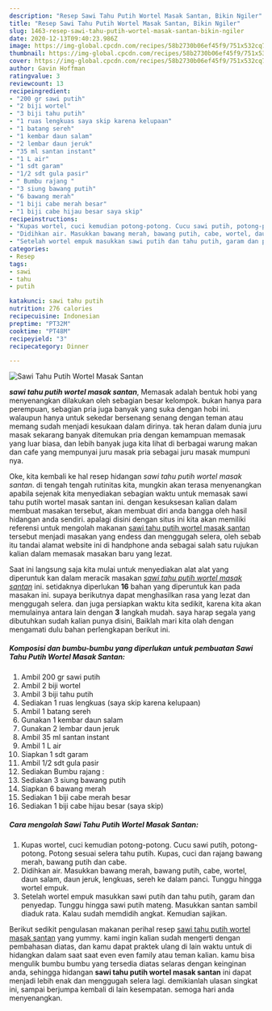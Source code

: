 ```yaml
---
description: "Resep Sawi Tahu Putih Wortel Masak Santan, Bikin Ngiler"
title: "Resep Sawi Tahu Putih Wortel Masak Santan, Bikin Ngiler"
slug: 1463-resep-sawi-tahu-putih-wortel-masak-santan-bikin-ngiler
date: 2020-12-13T09:40:23.986Z
image: https://img-global.cpcdn.com/recipes/58b2730b06ef45f9/751x532cq70/sawi-tahu-putih-wortel-masak-santan-foto-resep-utama.jpg
thumbnail: https://img-global.cpcdn.com/recipes/58b2730b06ef45f9/751x532cq70/sawi-tahu-putih-wortel-masak-santan-foto-resep-utama.jpg
cover: https://img-global.cpcdn.com/recipes/58b2730b06ef45f9/751x532cq70/sawi-tahu-putih-wortel-masak-santan-foto-resep-utama.jpg
author: Gavin Hoffman
ratingvalue: 3
reviewcount: 13
recipeingredient:
- "200 gr sawi putih"
- "2 biji wortel"
- "3 biji tahu putih"
- "1 ruas lengkuas saya skip karena kelupaan"
- "1 batang sereh"
- "1 kembar daun salam"
- "2 lembar daun jeruk"
- "35 ml santan instant"
- "1 L air"
- "1 sdt garam"
- "1/2 sdt gula pasir"
- " Bumbu rajang "
- "3 siung bawang putih"
- "6 bawang merah"
- "1 biji cabe merah besar"
- "1 biji cabe hijau besar saya skip"
recipeinstructions:
- "Kupas wortel, cuci kemudian potong-potong. Cucu sawi putih, potong-potong. Potong sesuai selera tahu putih. Kupas, cuci dan rajang bawang merah, bawang putih dan cabe."
- "Didihkan air. Masukkan bawang merah, bawang putih, cabe, wortel, daun salam, daun jeruk, lengkuas, sereh ke dalam panci. Tunggu hingga wortel empuk."
- "Setelah wortel empuk masukkan sawi putih dan tahu putih, garam dan penyedap. Tunggu hingga sawi putih mateng. Masukkan santan sambil diaduk rata. Kalau sudah memdidih angkat. Kemudian sajikan."
categories:
- Resep
tags:
- sawi
- tahu
- putih

katakunci: sawi tahu putih 
nutrition: 276 calories
recipecuisine: Indonesian
preptime: "PT32M"
cooktime: "PT48M"
recipeyield: "3"
recipecategory: Dinner

---
```



![Sawi Tahu Putih Wortel Masak Santan](https://img-global.cpcdn.com/recipes/58b2730b06ef45f9/751x532cq70/sawi-tahu-putih-wortel-masak-santan-foto-resep-utama.jpg)

<b><i>sawi tahu putih wortel masak santan</i></b>, Memasak adalah bentuk hobi yang menyenangkan dilakukan oleh sebagian besar kelompok. bukan hanya para perempuan, sebagian pria juga banyak yang suka dengan hobi ini. walaupun hanya untuk sekedar bersenang senang dengan teman atau memang sudah menjadi kesukaan dalam dirinya. tak heran dalam dunia juru masak sekarang banyak ditemukan pria dengan kemampuan memasak yang luar biasa, dan lebih banyak juga kita lihat di berbagai warung makan dan cafe yang mempunyai juru masak pria sebagai juru masak mumpuni nya.

Oke, kita kembali ke hal resep hidangan <i>sawi tahu putih wortel masak santan</i>. di tengah tengah rutinitas kita, mungkin akan terasa menyenangkan apabila sejenak kita menyediakan sebagian waktu untuk memasak sawi tahu putih wortel masak santan ini. dengan kesuksesan kalian dalam membuat masakan tersebut, akan membuat diri anda bangga oleh hasil hidangan anda sendiri. apalagi disini dengan situs ini kita akan memiliki referensi untuk mengolah makanan <u>sawi tahu putih wortel masak santan</u> tersebut menjadi masakan yang endess dan menggugah selera, oleh sebab itu tandai alamat website ini di handphone anda sebagai salah satu rujukan kalian dalam memasak masakan baru yang lezat.




Saat ini langsung saja kita mulai untuk menyediakan alat alat yang diperuntuk kan dalam meracik masakan <u><i>sawi tahu putih wortel masak santan</i></u> ini. setidaknya diperlukan <b>16</b> bahan yang diperuntuk kan pada masakan ini. supaya berikutnya dapat menghasilkan rasa yang lezat dan menggugah selera. dan juga persiapkan waktu kita sedikit, karena kita akan memulainya antara lain dengan <b>3</b> langkah mudah. saya harap segala yang dibutuhkan sudah kalian punya disini, Baiklah mari kita olah dengan mengamati dulu bahan perlengkapan berikut ini.

<!--inarticleads1-->

##### Komposisi dan bumbu-bumbu yang diperlukan untuk pembuatan Sawi Tahu Putih Wortel Masak Santan:

1. Ambil 200 gr sawi putih
1. Ambil 2 biji wortel
1. Ambil 3 biji tahu putih
1. Sediakan 1 ruas lengkuas (saya skip karena kelupaan)
1. Ambil 1 batang sereh
1. Gunakan 1 kembar daun salam
1. Gunakan 2 lembar daun jeruk
1. Ambil 35 ml santan instant
1. Ambil 1 L air
1. Siapkan 1 sdt garam
1. Ambil 1/2 sdt gula pasir
1. Sediakan  Bumbu rajang :
1. Sediakan 3 siung bawang putih
1. Siapkan 6 bawang merah
1. Sediakan 1 biji cabe merah besar
1. Sediakan 1 biji cabe hijau besar (saya skip)




<!--inarticleads2-->

##### Cara mengolah Sawi Tahu Putih Wortel Masak Santan:

1. Kupas wortel, cuci kemudian potong-potong. Cucu sawi putih, potong-potong. Potong sesuai selera tahu putih. Kupas, cuci dan rajang bawang merah, bawang putih dan cabe.
1. Didihkan air. Masukkan bawang merah, bawang putih, cabe, wortel, daun salam, daun jeruk, lengkuas, sereh ke dalam panci. Tunggu hingga wortel empuk.
1. Setelah wortel empuk masukkan sawi putih dan tahu putih, garam dan penyedap. Tunggu hingga sawi putih mateng. Masukkan santan sambil diaduk rata. Kalau sudah memdidih angkat. Kemudian sajikan.




Berikut sedikit pengulasan makanan perihal resep <u>sawi tahu putih wortel masak santan</u> yang yummy. kami ingin kalian sudah mengerti dengan pembahasan diatas, dan kamu dapat praktek ulang di lain waktu untuk di hidangkan dalam saat saat even even family atau teman kalian. kamu bisa mengulik bumbu bumbu yang tersedia diatas selaras dengan keinginan anda, sehingga hidangan <b>sawi tahu putih wortel masak santan</b> ini dapat menjadi lebih enak dan menggugah selera lagi. demikianlah ulasan singkat ini, sampai berjumpa kembali di lain kesempatan. semoga hari anda menyenangkan.
